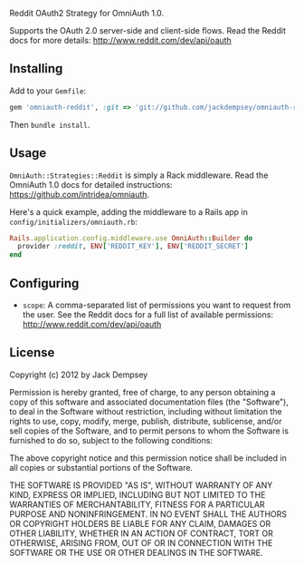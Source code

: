 Reddit OAuth2 Strategy for OmniAuth 1.0.

Supports the OAuth 2.0 server-side and client-side flows. Read the Reddit docs for more details: http://www.reddit.com/dev/api/oauth

## Installing

Add to your `Gemfile`:

```ruby
gem 'omniauth-reddit', :git => 'git://github.com/jackdempsey/omniauth-reddit.git'
```

Then `bundle install`.

## Usage

`OmniAuth::Strategies::Reddit` is simply a Rack middleware. Read the OmniAuth 1.0 docs for detailed instructions: https://github.com/intridea/omniauth.

Here's a quick example, adding the middleware to a Rails app in `config/initializers/omniauth.rb`:

```ruby
Rails.application.config.middleware.use OmniAuth::Builder do
  provider :reddit, ENV['REDDIT_KEY'], ENV['REDDIT_SECRET']
end
```

## Configuring

* `scope`: A comma-separated list of permissions you want to request from the user. See the Reddit docs for a full list of available
permissions: http://www.reddit.com/dev/api/oauth

## License

Copyright (c) 2012 by Jack Dempsey

Permission is hereby granted, free of charge, to any person obtaining a copy of this software and associated documentation files (the "Software"), to deal in the Software without restriction, including without limitation the rights to use, copy, modify, merge, publish, distribute, sublicense, and/or sell copies of the Software, and to permit persons to whom the Software is furnished to do so, subject to the following conditions:

The above copyright notice and this permission notice shall be included in all copies or substantial portions of the Software.

THE SOFTWARE IS PROVIDED "AS IS", WITHOUT WARRANTY OF ANY KIND, EXPRESS OR IMPLIED, INCLUDING BUT NOT LIMITED TO THE WARRANTIES OF MERCHANTABILITY, FITNESS FOR A PARTICULAR PURPOSE AND NONINFRINGEMENT. IN NO EVENT SHALL THE AUTHORS OR COPYRIGHT HOLDERS BE LIABLE FOR ANY CLAIM, DAMAGES OR OTHER LIABILITY, WHETHER IN AN ACTION OF CONTRACT, TORT OR OTHERWISE, ARISING FROM, OUT OF OR IN CONNECTION WITH THE SOFTWARE OR THE USE OR OTHER DEALINGS IN THE SOFTWARE.
